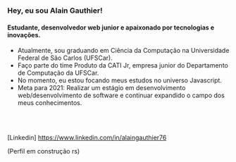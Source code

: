 ### Hey, eu sou Alain Gauthier!

#### Estudante, desenvolvedor web junior e apaixonado por tecnologias e inovações. 

- Atualmente, sou graduando em Ciência da Computação na Universidade Federal de São Carlos (UFSCar).
- Faço parte do time Produto da CATI Jr, empresa junior do Departamento de Computação da UFSCar.
- No momento, eu estou focando meus estudos no universo Javascript.
- Meta para 2021: Realizar um estágio em desenvolvimento web/desenvolvimento de software e continuar expandido o campo dos meus conhecimentos.

<br/><br/>

[Linkedin] https://www.linkedin.com/in/alaingauthier76

(Perfil em construção rs)
